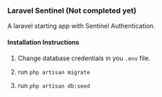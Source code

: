 ### Laravel Sentinel (Not completed yet)
A laravel starting app with Sentinel Authentication.

#### Installation Instructions

1. Change database credentials in you `.env` file.

2. run `php artisan migrate` 

3. run `php artisan db:seed`

